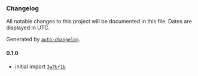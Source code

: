 ### Changelog

All notable changes to this project will be documented in this file. Dates are displayed in UTC.

Generated by [`auto-changelog`](https://github.com/CookPete/auto-changelog).

#### 0.1.0

- initial import [`3a7bf1b`](https://github.com/ayan4m1/rename-openmoji/commit/3a7bf1bc0cbf5a75e7ff1413af968e89d817ef7b)
